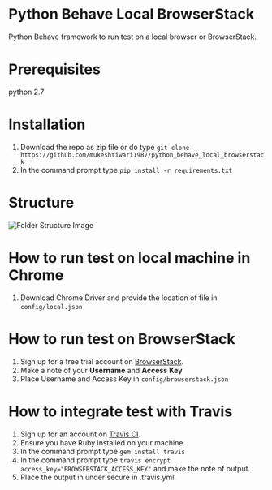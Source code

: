 # Python Behave Local BrowserStack
Python Behave framework to run test on a local browser or BrowserStack.

# Prerequisites
python 2.7

# Installation
1. Download the repo as zip file or do type ```git clone https://github.com/mukeshtiwari1987/python_behave_local_browserstack```
2. In the command prompt type ```pip install -r requirements.txt```

# Structure
![Folder Structure Image](https://i.ibb.co/cyBmmPT/Screen-Shot-2019-02-05-at-1-55-54-AM.png)

# How to run test on local machine in Chrome
1. Download Chrome Driver and provide the location of file in ```config/local.json```

# How to run test on BrowserStack
1. Sign up for a free trial account on [BrowserStack](https://www.browserstack.com/).
2. Make a note of your __Username__ and __Access Key__
3. Place Username and Access Key in ```config/browserstack.json```

# How to integrate test with Travis
1. Sign up for an account on [Travis CI](https://travis-ci.org/).
2. Ensure you have Ruby installed on your machine.
3. In the command prompt type ```gem install travis```
4. In the command prompt type ```travis encrypt access_key="BROWSERSTACK_ACCESS_KEY"``` and make the note of output.
5. Place the output in under secure in .travis.yml.